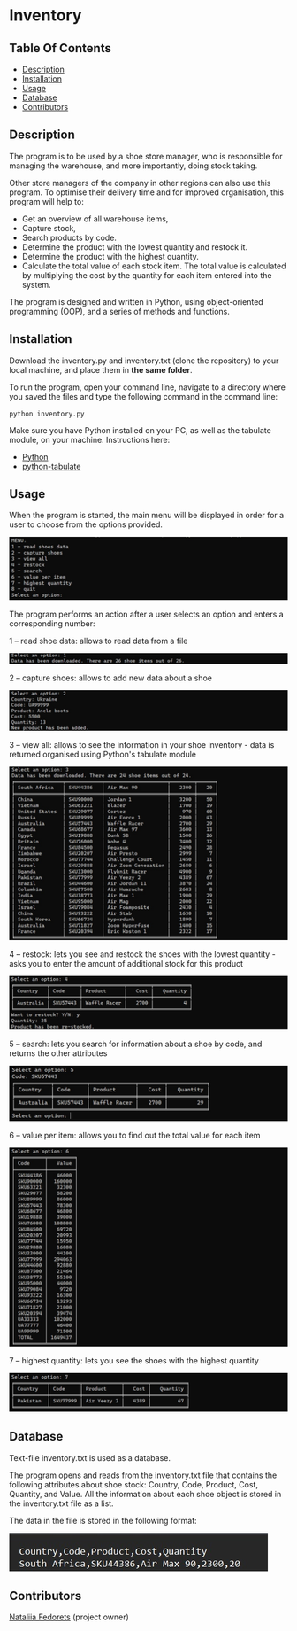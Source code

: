 # Inventory

## Table Of Contents

* [Description](#description)
* [Installation](#installation)
* [Usage](#usage)
* [Database](#database)
* [Contributors](#contributors)


<a name="description"></a>
## Description

The program is to be used by a shoe store manager, who is responsible for managing the warehouse, and more importantly, doing stock taking.  
  
Other store managers of the company in other regions can also use this program. To optimise their delivery time and for improved organisation, this program will help to:
* Get an overview of all warehouse items, 
* Capture stock, 
* Search products by code.
* Determine the product with the lowest quantity and restock it.
* Determine the product with the highest quantity.
* Calculate the total value of each stock item. The total value is calculated by
multiplying the cost by the quantity for each item entered into the system.  
  
The program is designed and written in Python, using object-oriented programming (OOP), and a series of methods and functions.


<a name="installation"></a>
## Installation

Download the inventory.py and inventory.txt (clone the repository) to your local machine, and place them in **the same folder**.  
  
To run the program, open your command line, navigate to a directory where you saved the files and type the following command in the command line:
```
python inventory.py
``` 
  
Make sure you have Python installed on your PC, as well as the tabulate module, on your machine.
Instructions here: 
* [Python]( https://www.python.org/downloads/) 
* [python-tabulate]( https://pypi.org/project/tabulate/)


<a name="usage"></a>
## Usage

When the program is started, the main menu will be displayed in order for a user to choose from the options provided.  
  
![Menu](images/menu.jpg)  
  
  
The program performs an action after a user selects an option and enters a corresponding number:  
  
1 – read shoe data: allows to read data from a file  
  
![Read](images/1.jpg)  
  
  
2 – capture shoes: allows to add new data about a shoe  
  
![Capture](images/2.jpg)  
  
  
3 – view all:  allows to see the information in your shoe inventory - data is returned organised using Python's tabulate module  
  
![Quit](images/3.jpg)  
  
  
4 – restock: lets you see and restock the shoes with the lowest quantity - asks you to enter the amount of additional stock for this product  
  
![Restock](images/4.jpg)  
  
  
5 – search: lets you search for information about a shoe by code, and returns the other attributes  
  
![Search](images/5.jpg)  
  
  
6 – value per item: allows you to find out the total value for each item  
  
![Value](images/6.jpg)  
  
  
7 – highest quantity: lets you see the shoes with the highest quantity  
  
![Highest qty](images/7.jpg)


<a name="database"></a>
## Database

Text-file inventory.txt is used as a database.  
  
The program opens and reads from the inventory.txt file that contains the following attributes about shoe stock: Country, Code, Product, Cost, Quantity, and Value. All the information about each shoe object is stored in the inventory.txt file as a list.  
  
The data in the file is stored in the following format:  
  
![database](images/txt.jpg)


<a name="contributors"></a>
## Contributors

[Nataliia Fedorets](https://github.com/NataliiaFed) (project owner)
